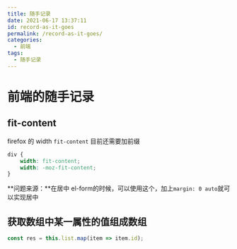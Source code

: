 ```yaml
---
title: 随手记录
date: 2021-06-17 13:37:11
id: record-as-it-goes
permalink: /record-as-it-goes/
categories:
  - 前端
tags:
  - 随手记录
---
```


# 前端的随手记录

## fit-content

firefox 的 width `fit-content` 目前还需要加前缀

```css
div {
    width: fit-content;
    width: -moz-fit-content;
}
```

**问题来源：**在居中 el-form的时候，可以使用这个，加上`margin: 0 auto`就可以实现居中

## 获取数组中某一属性的值组成数组

```js
const res = this.list.map(item => item.id);
```

